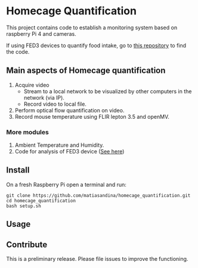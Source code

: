 # Homecage Quantification

This project contains code to establish a monitoring system based on raspberry Pi 4 and cameras. 

If using FED3 devices to quantify food intake, go to [this repository](https://github.com/matiasandina/FED_quantification) to find the code.

## Main aspects of Homecage quantification

1. Acquire video 
	* Stream to a local network to be visualized by other computers in the network (via IP).
	* Record video to local file. 
1. Perform optical flow quantification on video.
1. Record mouse temperature using FLIR lepton 3.5 and openMV.

### More modules 

1. Ambient Temperature and Humidity.
1. Code for analysis of FED3 device ([See here](https://github.com/matiasandina/FED_quantification))


## Install

On a fresh Raspberry Pi open a terminal and run:

```
git clone https://github.com/matiasandina/homecage_quantification.git
cd homecage_quantification
bash setup.sh
```

## Usage

## Contribute

This is a preliminary release. Please file issues to improve the functioning.